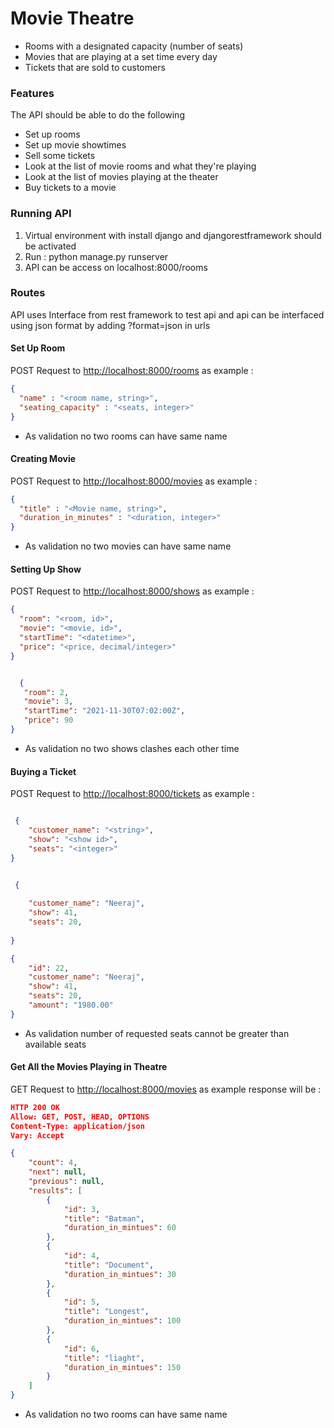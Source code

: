# Movie Theatre

- Rooms with a designated capacity (number of seats)
- Movies that are playing at a set time every day
- Tickets that are sold to customers


### Features

The API should be able to do the following

- Set up rooms
- Set up movie showtimes
- Sell some tickets
- Look at the list of movie rooms and what they're playing
- Look at the list of movies playing at the theater
- Buy tickets to a movie

### Running API

1. Virtual environment with install django and djangorestframework should be activated
2. Run : python manage.py runserver
3.  API can be access on localhost:8000/rooms


### Routes

API uses Interface from rest framework to test api and api can be interfaced using json format by adding ?format=json in urls

#### Set Up Room

POST Request to [http://localhost:8000/rooms](http://localhost:8000/rooms) as example :

```json
{
  "name" : "<room name, string>",
  "seating_capacity" : "<seats, integer>"
}
```

- As validation no two rooms can have same name


#### Creating Movie

POST Request to [http://localhost:8000/movies](http://localhost:8000/movies) as example :

```json
{
  "title" : "<Movie name, string>",
  "duration_in_minutes" : "<duration, integer>"
}
```

- As validation no two movies can have same name


#### Setting Up Show

POST Request to [http://localhost:8000/shows](http://localhost:8000/shows) as example :


```json
{
  "room": "<room, id>",
  "movie": "<movie, id>",
  "startTime": "<datetime>",
  "price": "<price, decimal/integer>"
}
```


```json

  {
   "room": 2,
   "movie": 3,
   "startTime": "2021-11-30T07:02:00Z",
   "price": 90
}

```

- As validation no two shows clashes each other time



#### Buying a Ticket

POST Request to [http://localhost:8000/tickets](http://localhost:8000/tickets) as example :


```json

 {
    "customer_name": "<string>",
    "show": "<show id>",
    "seats": "<integer>"
}

```


```json

 {
    
    "customer_name": "Neeraj",
    "show": 41,
    "seats": 20,
    
}
```
```json
{
    "id": 22,
    "customer_name": "Neeraj",
    "show": 41,
    "seats": 20,
    "amount": "1980.00"
}
```

- As validation number of requested seats cannot be greater than available seats


#### Get All the Movies Playing in Theatre

GET Request to [http://localhost:8000/movies](http://localhost:8000/movies) as example response will be :

```json
HTTP 200 OK
Allow: GET, POST, HEAD, OPTIONS
Content-Type: application/json
Vary: Accept

{
    "count": 4,
    "next": null,
    "previous": null,
    "results": [
        {
            "id": 3,
            "title": "Batman",
            "duration_in_mintues": 60
        },
        {
            "id": 4,
            "title": "Document",
            "duration_in_mintues": 30
        },
        {
            "id": 5,
            "title": "Longest",
            "duration_in_mintues": 100
        },
        {
            "id": 6,
            "title": "liaght",
            "duration_in_mintues": 150
        }
    ]
}
```

- As validation no two rooms can have same name

